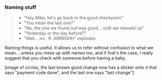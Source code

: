 ### Naming stuff

>- "Hey Mike, let's go back to the good checkpoint."
>- "You mean the last one?"
>- "No, the one we found out was good... until we messed up"
>- "Yesterday or the day before?"
>- "Well... no.. ff..ARRRGHH" *explodes*

Naming things is useful. It allows us to refer without confusion to what we mean... unless you mess up with names too, and if that's the case, I really suggest that you check with someone before having a baby.

[image of circles, the last known good change now has a sticker onto it that says "payment code done", and the last one says "last change"]

  
